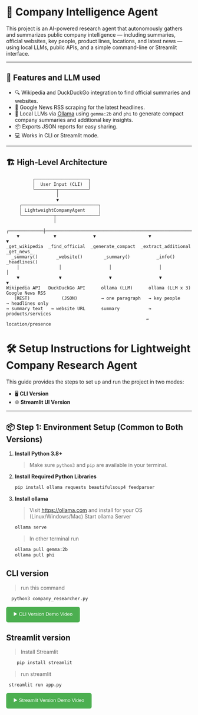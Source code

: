 # 🧠 Company Intelligence Agent

This project is an AI-powered research agent that autonomously gathers and summarizes public company intelligence — including summaries, official websites, key people, product lines, locations, and latest news — using local LLMs, public APIs, and a simple command-line or Streamlit interface.

---

## 🚀 Features and LLM used

- 🔍 Wikipedia and DuckDuckGo integration to find official summaries and websites.
- 📰 Google News RSS scraping for the latest headlines.
- 🧠 Local LLMs via [Ollama](https://ollama.com/) using `gemma:2b` and `phi` to generate compact company summaries and additional key insights.
- 📦 Exports JSON reports for easy sharing.
- 💻 Works in CLI or Streamlit mode.

---

## 🏗️ High-Level Architecture

```text
          ┌────────────────────┐
          │  User Input (CLI)  │
          └────────┬───────────┘
                   │
                   ▼
     ┌─────────────────────────────┐
     │ LightweightCompanyAgent     │
     └────────────┬────────────────┘
                  │
    ┌─────────────┼────────────────────────────────────────────────────────────┐
    ▼             ▼              ▼                    ▼                      ▼
_get_wikipedia  _find_official  _generate_compact  _extract_additional     _get_news_
  _summary()       _website()        _summary()          _info()            _headlines()
    │               │                  │                  │                     │
    ▼               ▼                  ▼                  ▼                     ▼
Wikipedia API   DuckDuckGo API      ollama (LLM)      ollama (LLM x 3)     Google News RSS
   (REST)            (JSON)         → one paragraph   → key people         → headlines only
→ summary text   → website URL      summary           → products/services
                                                     → location/presence
```

# 🛠️ Setup Instructions for Lightweight Company Research Agent

This guide provides the steps to set up and run the project in two modes:
- 🖥️ **CLI Version**
- 🌐 **Streamlit UI Version**

---

## 📦 Step 1: Environment Setup (Common to Both Versions)

1. **Install Python 3.8+**
   > Make sure `python3` and `pip` are available in your terminal.

2. **Install Required Python Libraries**
   ```bash
   pip install ollama requests beautifulsoup4 feedparser
   ```
3. **Install ollama**
   > Visit https://ollama.com and install for your OS (Linux/Windows/Mac)
   > Start ollama Server
   ``` bash
   ollama serve
   ```
   > In other terminal run
   ``` bash
   ollama pull gemma:2b
   ollama pull phi
   ```
## CLI version 
 > run this command
   ``` bash
     python3 company_researcher.py
```
<a href="https://drive.google.com/file/d/1m91GkIz7j47cT_a48n7AJxV3FgwH89AS/view?usp=sharing" target="_blank">
  <button style="padding:10px 20px; background-color:#4CAF50; color:white; border:none; border-radius:5px; cursor:pointer;">
    ▶️ CLI Version Demo Video
  </button>
</a>

## Streamlit version
 > Install Streamlit
   ``` bash
       pip install streamlit
```
 > run streamlit
   ``` bash
    streamlit run app.py
```
<a href="https://drive.google.com/file/d/1oy1NyIS5zRX_dwBxSIpntZWF6jtma4OP/view?usp=sharing" target="_blank">
  <button style="padding:10px 20px; background-color:#4CAF50; color:white; border:none; border-radius:5px; cursor:pointer;">
    ▶️ Streamlit Version Demo Video
  </button>
</a>


